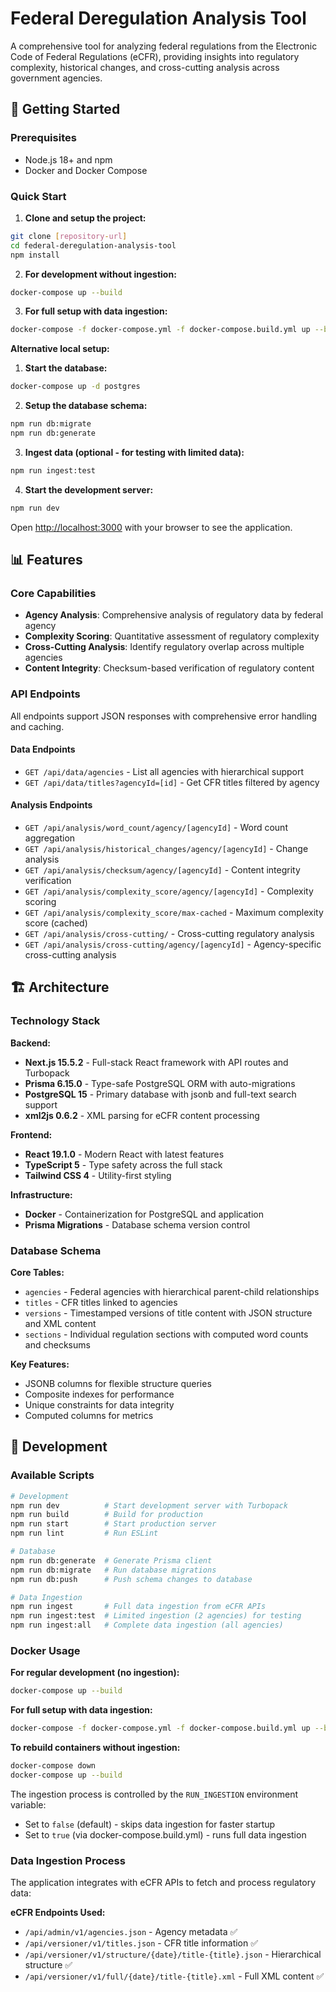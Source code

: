 # Federal Deregulation Analysis Tool

A comprehensive tool for analyzing federal regulations from the Electronic Code of Federal Regulations (eCFR), providing insights into regulatory complexity, historical changes, and cross-cutting analysis across government agencies.

## 🚀 Getting Started

### Prerequisites
- Node.js 18+ and npm
- Docker and Docker Compose

### Quick Start

1. **Clone and setup the project:**
```bash
git clone [repository-url]
cd federal-deregulation-analysis-tool
npm install
```

2. **For development without ingestion:**
```bash
docker-compose up --build
```

3. **For full setup with data ingestion:**
```bash
docker-compose -f docker-compose.yml -f docker-compose.build.yml up --build
```

**Alternative local setup:**

1. **Start the database:**
```bash
docker-compose up -d postgres
```

2. **Setup the database schema:**
```bash
npm run db:migrate
npm run db:generate
```

3. **Ingest data (optional - for testing with limited data):**
```bash
npm run ingest:test
```

4. **Start the development server:**
```bash
npm run dev
```

Open [http://localhost:3000](http://localhost:3000) with your browser to see the application.

## 📊 Features

### Core Capabilities
- **Agency Analysis**: Comprehensive analysis of regulatory data by federal agency
- **Complexity Scoring**: Quantitative assessment of regulatory complexity
- **Cross-Cutting Analysis**: Identify regulatory overlap across multiple agencies
- **Content Integrity**: Checksum-based verification of regulatory content

### API Endpoints
All endpoints support JSON responses with comprehensive error handling and caching.

#### Data Endpoints
- `GET /api/data/agencies` - List all agencies with hierarchical support
- `GET /api/data/titles?agencyId=[id]` - Get CFR titles filtered by agency

#### Analysis Endpoints
- `GET /api/analysis/word_count/agency/[agencyId]` - Word count aggregation
- `GET /api/analysis/historical_changes/agency/[agencyId]` - Change analysis
- `GET /api/analysis/checksum/agency/[agencyId]` - Content integrity verification
- `GET /api/analysis/complexity_score/agency/[agencyId]` - Complexity scoring
- `GET /api/analysis/complexity_score/max-cached` - Maximum complexity score (cached)
- `GET /api/analysis/cross-cutting/` - Cross-cutting regulatory analysis
- `GET /api/analysis/cross-cutting/agency/[agencyId]` - Agency-specific cross-cutting analysis

## 🏗️ Architecture

### Technology Stack

**Backend:**
- **Next.js 15.5.2** - Full-stack React framework with API routes and Turbopack
- **Prisma 6.15.0** - Type-safe PostgreSQL ORM with auto-migrations
- **PostgreSQL 15** - Primary database with jsonb and full-text search support
- **xml2js 0.6.2** - XML parsing for eCFR content processing

**Frontend:**
- **React 19.1.0** - Modern React with latest features
- **TypeScript 5** - Type safety across the full stack
- **Tailwind CSS 4** - Utility-first styling

**Infrastructure:**
- **Docker** - Containerization for PostgreSQL and application
- **Prisma Migrations** - Database schema version control

### Database Schema

**Core Tables:**
- `agencies` - Federal agencies with hierarchical parent-child relationships
- `titles` - CFR titles linked to agencies
- `versions` - Timestamped versions of title content with JSON structure and XML content
- `sections` - Individual regulation sections with computed word counts and checksums

**Key Features:**
- JSONB columns for flexible structure queries
- Composite indexes for performance
- Unique constraints for data integrity
- Computed columns for metrics

## 🔧 Development

### Available Scripts

```bash
# Development
npm run dev          # Start development server with Turbopack
npm run build        # Build for production
npm run start        # Start production server
npm run lint         # Run ESLint

# Database
npm run db:generate  # Generate Prisma client
npm run db:migrate   # Run database migrations
npm run db:push      # Push schema changes to database

# Data Ingestion
npm run ingest       # Full data ingestion from eCFR APIs
npm run ingest:test  # Limited ingestion (2 agencies) for testing
npm run ingest:all   # Complete data ingestion (all agencies)
```

### Docker Usage

**For regular development (no ingestion):**
```bash
docker-compose up --build
```

**For full setup with data ingestion:**
```bash
docker-compose -f docker-compose.yml -f docker-compose.build.yml up --build
```

**To rebuild containers without ingestion:**
```bash
docker-compose down
docker-compose up --build
```

The ingestion process is controlled by the `RUN_INGESTION` environment variable:
- Set to `false` (default) - skips data ingestion for faster startup
- Set to `true` (via docker-compose.build.yml) - runs full data ingestion

### Data Ingestion Process

The application integrates with eCFR APIs to fetch and process regulatory data:

**eCFR Endpoints Used:**
- `/api/admin/v1/agencies.json` - Agency metadata ✅
- `/api/versioner/v1/titles.json` - CFR title information ✅
- `/api/versioner/v1/structure/{date}/title-{title}.json` - Hierarchical structure ✅
- `/api/versioner/v1/full/{date}/title-{title}.xml` - Full XML content ✅
